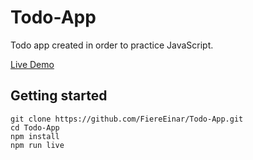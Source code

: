 # Todo-App

Todo app created in order to practice JavaScript.

[Live Demo](fiereeinar.github.io/Todo-App-Site/)

## Getting started

```
git clone https://github.com/FiereEinar/Todo-App.git
cd Todo-App
npm install
npm run live
```

